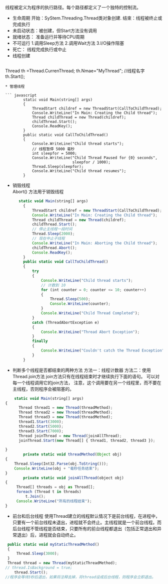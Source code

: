 线程被定义为程序的执行路径。每个路径都定义了一个独特的控制流。
* 生命周期
开始：SyStem.Threading.Thread类对象创建.
结束：线程被终止或完成执行
* 未启动状态：被创建，但Start方法没有调用
* 就绪状态： 准备运行并等待CPU周期
* 不可运行
                1.调用Sleep方法   2.调用Wait方法     3.I/O操作阻塞
*  死亡： 线程完成执行或中止
* 线程创建
  ``` javascript
Thread th =Thread.CurrenThread;
th.Nmae="MyThread";   //线程名字
th.Start();
```
* 管理线程

``` javascript
		static void Main(string[] args)
        {
            ThreadStart childref = new ThreadStart(CallToChildThread);
            Console.WriteLine("In Main: Creating the Child thread");
            Thread childThread = new Thread(childref);
            childThread.Start();
            Console.ReadKey();
        }
        public static void CallToChildThread()
        {
            Console.WriteLine("Child thread starts");
            // 线程暂停 5000 毫秒
            int sleepfor = 5000;
            Console.WriteLine("Child Thread Paused for {0} seconds",
                              sleepfor / 1000);
            Thread.Sleep(sleepfor);
            Console.WriteLine("Child thread resumes");
        }
```

  
* 销毁线程   
    Abort() 方法用于销毁线程
  

``` javascript
      static void Main(string[] args)
        {
            ThreadStart childref = new ThreadStart(CallToChildThread);
            Console.WriteLine("In Main: Creating the Child thread");
            Thread childThread = new Thread(childref);
            childThread.Start();
            // 停止主线程一段时间
            Thread.Sleep(2000);
            // 现在中止子线程
            Console.WriteLine("In Main: Aborting the Child thread");
            childThread.Abort();
            Console.ReadKey();
        }
     	public static void CallToChildThread()
        {
            try
            {
                Console.WriteLine("Child thread starts");
                // 计数到 10
                for (int counter = 0; counter <= 10; counter++)
                {
                    Thread.Sleep(500);
                    Console.WriteLine(counter);
                }
                Console.WriteLine("Child Thread Completed");
            }
            catch (ThreadAbortException e)
            {
                Console.WriteLine("Thread Abort Exception");
            }
            finally
            {
                Console.WriteLine("Couldn't catch the Thread Exception");
            }
        }
```

* 判断多个线程是否都结束的两种方法
               方法一：线程计数器
               方法二：使用Thread.join方法
                   join方法只有在线程结束时才继续执行下面的语句。 可以对每一个线程调用它的join方法，
                 注意，这个调用要在另一个线程里，而不要在主线程，否则程序会被阻塞的。
             

``` javascript
    static void Main(string[] args)  
{    
      Thread thread1 = new Thread(threadMethod);  
      Thread thread2 = new Thread(threadMethod);  
      Thread thread3 = new Thread(threadMethod);  
      thread1.Start(3000);  
      thread2.Start(5000);  
      thread3.Start(7000);  
      Thread joinThread = new Thread(joinAllThread);  
      joinThread.Start(new Thread[] { thread1, thread2, thread3 });  
  
}  
		private static void threadMethod(Object obj)  
{  
    Thread.Sleep(Int32.Parse(obj.ToString()));  
    Console.WriteLine(obj + "毫秒任务结束");  
}  
		private static void joinAllThread(object obj)  
{  
     Thread[] threads = obj as Thread[];  
     foreach (Thread t in threads)  
         t.Join();  
     Console.WriteLine("所有的线程结束");  
}  
```

* 前台和后台线程
        使用Thread建立的线程默认情况下是前台线程，在进程中，只要有一个前台线程未退出，进程就不会终止。主线程就是一个前台线程。而后台线程不管线程是否结束，只要所有的前台线程都退出（包括正常退出和异常退出）后，进程就会自动终止。
``` javascript
 public static void myStaticThreadMethod()  
 {  
     Thread.Sleep(3000);  
 }  
 Thread thread = new Thread(myStaticThreadMethod);  
// thread.IsBackground = true;  
    thread.Start();               
//程序会等待3秒后退出，如果将注释去掉，将thread设成后台线程，则程序会立即退出。
```
